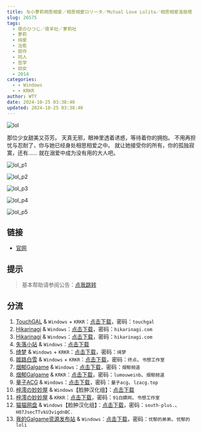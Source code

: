 ```yaml
---
title: 与小萝莉相思相爱／相思相愛ロリータ／Mutual Love Lolita／相思相爱洛丽塔
slug: 26575
tags:
  - 夜のひつじ／夜羊社／萝莉社
  - 萝莉
  - 纯爱
  - 治愈
  - 拔作
  - 同人
  - 哲学
  - 幼女
  - 2014
categories:
  - - Windows
  - - KRKR
author: WTY
date: 2024-10-25 03:38:40
updated: 2024-10-25 03:38:40
---
```


![lol](https://static.saop.cc/vns/img/lol.webp)

那位少女甜美又芬芳。
天真无邪，眼神里透着诱惑，等待着你的拥抱。
不用再担忧与忍耐了，你与她已经身处相思相爱之中。
就让她接受你的所有，你的孤独寂寞，还有……
就在溺爱中成为没有用的大人吧。

<!-- more -->

![lol_p1](https://static.saop.cc/vns/img/lol_p1.webp)

![lol_p2](https://static.saop.cc/vns/img/lol_p2.webp)

![lol_p3](https://static.saop.cc/vns/img/lol_p3.webp)

![lol_p4](https://static.saop.cc/vns/img/lol_p4.webp)

![lol_p5](https://static.saop.cc/vns/img/lol_p5.webp)

## 链接

- [官网](https://yorunohitsuji.xii.jp/products/lol)

## 提示

> 基本帮助请参阅公告：[点我跳转](/p/announcement/)

## 分流

1. [TouchGAL](https://www.touchgal.io/) & `Windows` + `KRKR`：[点击下载](https://pan.touchgal.net/s/5kR6uE)，密码：`touchgal`
2. [Hikarinagi](https://www.hikarinagi.com/) & `Windows`：[点击下载](https://pan.himoe.uk/s/njEHq)，密码：`hikarinagi.com`
3. [Hikarinagi](https://www.hikarinagi.com/) & `Windows`：[点击下载](https://pan.himoe.uk/s/VOn9iL)，密码：`hikarinagi.com`
4. [失落小站](https://www.shinnku.com/) & `Windows`：[点击下载](https://www.shinnku.com/api/download/0/win/%E4%B8%8E%E5%B0%8F%E8%90%9D%E8%8E%89%E7%9B%B8%E6%80%9D%E7%9B%B8%E7%88%B1.7z)
5. [绮梦](https://acgs.one/) & `Windows` + `KRKR`：[点击下载](https://game.acgs.one/game/95.html)，密码：`绮梦`
6. [姬路白雪](https://pan.jlbx.xyz/) & `Windows` + `KRKR`：[点击下载](https://pan.jlbx.xyz/?s=%E4%B8%8E%E5%B0%8F%E8%90%9D%E8%8E%89%E7%9B%B8%E6%80%9D%E7%9B%B8%E7%88%B1)，密码：`终点`、`书想工作室`
7. [烟郁Galgame](https://yanyugal.top/) & `Windows`：[点击下载](https://yanyugal.top/disk1/PC/%E5%A4%9C%E7%BE%8A%E7%A4%BE%E5%90%88%E9%9B%86)，密码：`烟郁频道`
8. [烟郁Galgame](https://yanyugal.top/) & `KRKR`：[点击下载](https://yanyugal.top/disk1/%E5%B0%8F%E5%B0%8F%E7%9A%84%E5%88%86%E4%BA%AB%EF%BC%88PC%EF%BC%86%E5%AE%89%E5%8D%93%EF%BC%89/%E5%AE%89%E5%8D%93/krkr/%E5%A4%9C%E7%BE%8A%E7%A4%BE)，密码：`lumouweinb`、`烟郁频道`
9. [量子ACG](https://lzacg.org/) & `Windows`：[点击下载](https://lzacg.org/6491)，密码：`量子acg`、`lzacg.top`
10. [梓澪の妙妙屋](https://zi0.cc/) & `Windows`【脸肿汉化组】：[点击下载](https://zi0.cc/d/%60%E3%80%90%E5%90%88%E9%9B%86%E7%B3%BB%E5%88%97%E3%80%91/%E5%8D%97%2BGalGame%E6%B1%89%E5%8C%96%E5%8C%BA%E5%85%A8%E5%8C%BA%E8%B5%84%E6%BA%90%E5%A4%87%E4%BB%BD/1/02/%5B%E5%A4%9C%E3%81%AE%E3%81%B2%E3%81%A4%E3%81%98%5D%20%E7%9B%B8%E6%80%9D%E7%9B%B8%E6%84%9B%E3%83%AD%E3%83%AA%E3%83%BC%E3%82%BF%20%20%E4%B8%8E%E5%B0%8F%E8%90%9D%E8%8E%89%E7%9B%B8%E6%80%9D%E7%9B%B8%E7%88%B1%20%E6%B1%89%E5%8C%96%E7%A1%AC%E7%9B%98%E7%89%88%5B%E8%84%B8%E8%82%BF%E6%B1%89%E5%8C%96%E7%BB%84%5D.zip?sign=3hfveivk5GvCz9xGiPC7pLVGg1TT5bOgyURx7XNfUnk=:0)
11. [梓澪の妙妙屋](https://zi0.cc/) & `KRKR`：[点击下载](https://zi0.cc/d/%60%E3%80%90%E5%BD%92%20%E6%A1%A3%E3%80%91/%E3%80%90KRKR%E5%90%88%E9%9B%86%E3%80%91/1/%E4%B8%8E%E5%B0%8F%E8%90%9D%E8%8E%89%E7%9B%B8%E6%80%9D%E7%9B%B8%E7%88%B1.exe?sign=Tf6K8KrVoBYJ2a6FZ8Kj81-p94S-UYg3VVDa-271EEg=:0)，密码：`91白嫖网`、`书想工作室`
12. [猫猫网盘](https://pan.sakiko.de/) & `Windows`【脸肿汉化组】：[点击下载](https://pan.sakiko.de/d/GalGame/SP%E5%90%8E%E7%AB%AF1%5BGalGame%E5%88%86%E5%8C%BA%5D/%E5%8D%97%2BGalGame%E6%B1%89%E5%8C%96%E5%8C%BA%E5%85%A8%E5%8C%BA%E5%A4%87%E4%BB%BD%E5%90%88%E9%9B%86%5B%E9%87%8D%E5%8E%8B%5D-%E7%A6%BB%E6%95%A3/%E7%AC%AC%E4%B8%80%E8%BD%AE-Part1/%E6%9C%AC%E4%BD%93/%5B%E5%A4%9C%E3%81%AE%E3%81%B2%E3%81%A4%E3%81%98%5D%20%E7%9B%B8%E6%80%9D%E7%9B%B8%E6%84%9B%E3%83%AD%E3%83%AA%E3%83%BC%E3%82%BF%20%20%E4%B8%8E%E5%B0%8F%E8%90%9D%E8%8E%89%E7%9B%B8%E6%80%9D%E7%9B%B8%E7%88%B1%20%E6%B1%89%E5%8C%96%E7%A1%AC%E7%9B%98%E7%89%88%5B%E8%84%B8%E8%82%BF%E6%B1%89%E5%8C%96%E7%BB%84%5D/%5B%E5%A4%9C%E3%81%AE%E3%81%B2%E3%81%A4%E3%81%98%5D%20%E7%9B%B8%E6%80%9D%E7%9B%B8%E6%84%9B%E3%83%AD%E3%83%AA%E3%83%BC%E3%82%BF%20%20%E4%B8%8E%E5%B0%8F%E8%90%9D%E8%8E%89%E7%9B%B8%E6%80%9D%E7%9B%B8%E7%88%B1%20%E6%B1%89%E5%8C%96%E7%A1%AC%E7%9B%98%E7%89%88%5B%E8%84%B8%E8%82%BF%E6%B1%89%E5%8C%96%E7%BB%84%5D.rar?sign=9pwLLSys9UTjSkjTpcfG18Klyf0_kI5GyC_AL2lEQVk=:0)，密码：`south-plus.`、`H07JsecTTvkU3vigdnBC.`
13. [我的Galgame资源发布站](https://www.ttloli.com/) & `Windows`：[点击下载](https://www.ttloli.com/yuxiaoluolixiangsixiangai.html)，密码：`忧郁的弟弟`、`忧郁的loli`
